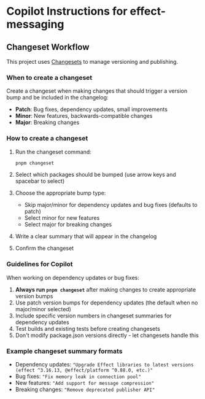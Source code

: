 # Copilot Instructions for effect-messaging

## Changeset Workflow

This project uses [Changesets](https://github.com/changesets/changesets) to manage versioning and publishing.

### When to create a changeset

Create a changeset when making changes that should trigger a version bump and be included in the changelog:

- **Patch**: Bug fixes, dependency updates, small improvements
- **Minor**: New features, backwards-compatible changes
- **Major**: Breaking changes

### How to create a changeset

1. Run the changeset command:
   ```bash
   pnpm changeset
   ```

2. Select which packages should be bumped (use arrow keys and spacebar to select)

3. Choose the appropriate bump type:
   - Skip major/minor for dependency updates and bug fixes (defaults to patch)
   - Select minor for new features
   - Select major for breaking changes

4. Write a clear summary that will appear in the changelog

5. Confirm the changeset

### Guidelines for Copilot

When working on dependency updates or bug fixes:

1. **Always run `pnpm changeset`** after making changes to create appropriate version bumps
2. Use patch version bumps for dependency updates (the default when no major/minor selected)
3. Include specific version numbers in changeset summaries for dependency updates
4. Test builds and existing tests before creating changesets
5. Don't modify package.json versions directly - let changesets handle this

### Example changeset summary formats

- Dependency updates: `"Upgrade Effect libraries to latest versions (effect ^3.16.13, @effect/platform ^0.88.0, etc.)"`
- Bug fixes: `"Fix memory leak in connection pool"`
- New features: `"Add support for message compression"`
- Breaking changes: `"Remove deprecated publisher API"`
